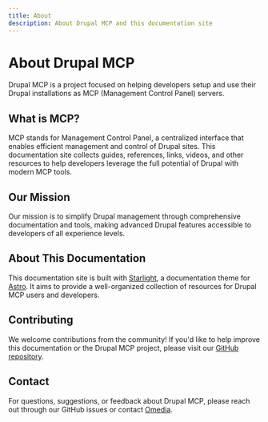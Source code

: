 ```yaml
---
title: About
description: About Drupal MCP and this documentation site
---
```


# About Drupal MCP

Drupal MCP is a project focused on helping developers setup and use their Drupal installations as MCP (Management Control Panel) servers.

## What is MCP?

MCP stands for Management Control Panel, a centralized interface that enables efficient management and control of Drupal sites. This documentation site collects guides, references, links, videos, and other resources to help developers leverage the full potential of Drupal with modern MCP tools.

## Our Mission

Our mission is to simplify Drupal management through comprehensive documentation and tools, making advanced Drupal features accessible to developers of all experience levels.

## About This Documentation

This documentation site is built with [Starlight](https://starlight.astro.build/), a documentation theme for [Astro](https://astro.build/). It aims to provide a well-organized collection of resources for Drupal MCP users and developers.

## Contributing

We welcome contributions from the community! If you'd like to help improve this documentation or the Drupal MCP project, please visit our [GitHub repository](https://github.com/omedia/mcp-server-drupal).

## Contact

For questions, suggestions, or feedback about Drupal MCP, please reach out through our GitHub issues or contact [Omedia](https://omedia.dev). 